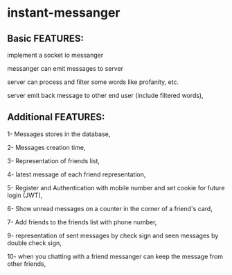 # instant-messanger

## Basic FEATURES:

implement a socket io messanger

messanger can emit messages to server

server can process and filter some words like profanity, etc.

server emit back message to other end user (include filtered words),


## Additional FEATURES:

1- Messages stores in the database,

2- Messages creation time, 

3- Representation of friends list,

4- latest message of each friend representation, 

5- Register and Authentication with mobile number and set cookie for future login (JWT),

6- Show unread messages on a counter in the corner of a friend's card,

7- Add friends to the friends list with phone number, 

9- representation of sent messages by check sign and seen messages by double check sign,

10- when you chatting with a friend messanger can keep the message from other friends,
